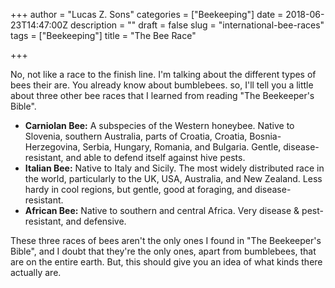 +++
author = "Lucas Z. Sons"
categories = ["Beekeeping"]
date = 2018-06-23T14:47:00Z
description = ""
draft = false
slug = "international-bee-races"
tags = ["Beekeeping"]
title = "The Bee Race"

+++

No, not like a race to the finish line. I'm talking about the different types of bees their are. You already know about bumblebees. so, I'll tell you a little about three other bee races that I learned from reading "The Beekeeper's Bible".

* **Carniolan Bee:** A subspecies of the Western honeybee. Native to Slovenia, southern Australia, parts of Croatia, Croatia, Bosnia-Herzegovina, Serbia, Hungary, Romania, and Bulgaria. Gentle, disease-resistant, and able to defend itself against hive pests.
* **Italian Bee:** Native to Italy and Sicily. The most widely distributed race in the world, particularly to the UK, USA, Australia, and New Zealand. Less hardy in cool regions, but gentle, good at foraging, and disease-resistant.
* **African Bee:** Native to southern and central Africa. Very disease & pest-resistant, and defensive.

These three races of bees aren't the only ones I found in "The Beekeeper's Bible", and I doubt that they're the only ones, apart from bumblebees, that are on the entire earth. But, this should give you an idea of what kinds there actually are.

